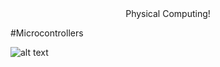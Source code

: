 <div align="center">Physical Computing!</div>

#Microcontrollers

![alt text](http://microbit.org/images/quickstart/microbit-plugged-in.gif)
